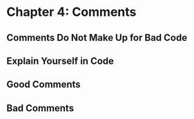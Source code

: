 # Chapter 4: Comments 

## Comments Do Not Make Up for Bad Code

## Explain Yourself in Code

## Good Comments

## Bad Comments
